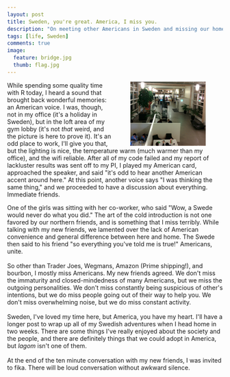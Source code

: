 ```yaml
---
layout: post
title: Sweden, you're great. America, I miss you.
description: "On meeting other Americans in Sweden and missing our homeland."
tags: [life, Sweden]
comments: true
image:
  feature: bridge.jpg
  thumb: flag.jpg
---
```



<img src="/images/gym.jpg" alt = "Gym workstation: it's not that weird." style="float: right; width: 35%; height: 35%" hspace="40"/>

While spending some quality time with R today, I heard a sound that brought back wonderful memories: an American voice. I was, though, not in my office (it's a holiday in Sweden), but in the loft area of my gym lobby (it's not *that* weird, and the picture is here to prove it). It's an odd place to work, I'll give you that, but the lighting is nice, the temperature warm (much warmer than my office), and the wifi reliable. After all of my code failed and my report of lackluster results was sent off to my PI, I played my American card, approached the speaker, and said "it's odd to hear another American accent around here." At this point, another voice says "I was thinking the same thing," and we proceeded to have a discussion about everything. Immediate friends.

One of the girls was sitting with her co-worker, who said "Wow, a Swede would never do what you did." The art of the cold introduction is not one favored by our northern friends, and is something that I miss terribly. While talking with my new friends, we lamented over the lack of American convenience and general difference between here and home. The Swede then said to his friend "so everything you've told me is true!" Americans, unite.
<br><br>
So other than Trader Joes, Wegmans, Amazon (Prime shipping!), and bourbon, I mostly miss Americans. My new friends agreed. We don't miss the immaturity and closed-mindedness of many Americans, but we miss the outgoing personalities. We don't miss constantly being suspicious of other's intentions, but we do miss people going out of their way to help you.  We don't miss overwhelming noise, but we do miss constant activity.
<br><br>
Sweden, I've loved my time here, but America, you have my heart. I'll have a longer post to wrap up all of my Swedish adventures when I head home in two weeks. There are some things I've really enjoyed about the society and the people, and there are definitely things that we could adopt in America, but *lagom* isn't one of them.
<br><br>
At the end of the ten minute conversation with my new friends, I was invited to fika. There will be loud conversation without awkward silence. 
